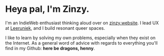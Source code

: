 # Heya pal, I'm Zinzy.

I'm an IndieWeb enthusiast thinking aloud over on [zinzy.website](https://zinzy.website). I lead UX at [Leeruniek](https://leeruniek.nl), and I build resonant queer spaces.

I like to learn by solving my own problems, especially when they exist on the Internet. As a general word of advice with regards to everything you'll find in my Github: **here be dragons, henny**.
<!---
zinzy/zinzy is a ✨ special ✨ repository because its `README.md` (this file) appears on your GitHub profile.
You can click the Preview link to take a look at your changes.
--->
